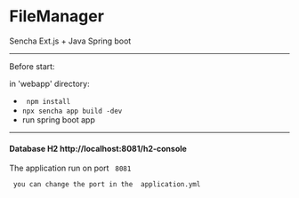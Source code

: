 # FileManager
Sencha Ext.js + Java Spring boot 
***
Before start:   

in 'webapp' directory: 
- `  npm install `
- ` npx sencha app build -dev `
- run spring boot app

***
#### Database H2  http://localhost:8081/h2-console
The application run on port ` 8081`

` you can change the port in the  application.yml`
